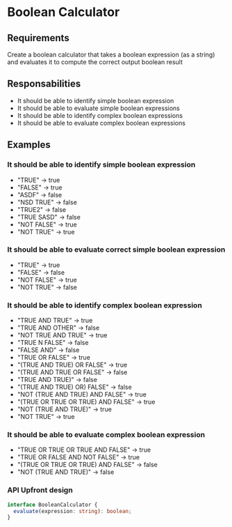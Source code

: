 # Boolean Calculator

## Requirements

Create a boolean calculator that takes a boolean expression (as a string) and evaluates it to compute the correct output boolean result

## Responsabilities

- It should be able to identify simple boolean expression
- It should be able to evaluate simple boolean expressions
- It should be able to identify complex boolean expressions
- It should be able to evaluate complex boolean expressions

## Examples

### It should be able to identify simple boolean expression

- "TRUE" -> true
- "FALSE" -> true
- "ASDF" -> false
- "NSD TRUE" -> false
- "TRUE2" -> false
- "TRUE SASD" -> false
- "NOT FALSE" -> true
- "NOT TRUE" -> true

### It should be able to evaluate correct simple boolean expression

- "TRUE" -> true
- "FALSE" -> false
- "NOT FALSE" -> true
- "NOT TRUE" -> false

### It should be able to identify complex boolean expression

- "TRUE AND TRUE" -> true
- "TRUE AND OTHER" -> false
- "NOT TRUE AND TRUE" -> true
- "TRUE N FALSE" -> false
- "FALSE AND" -> false
- "TRUE OR FALSE" -> true
- "(TRUE AND TRUE) OR FALSE" -> true
- "(TRUE AND TRUE OR FALSE" -> false
- "TRUE AND TRUE)" -> false
- "(TRUE AND TRUE) OR) FALSE" -> false
- "NOT (TRUE AND TRUE) AND FALSE" -> true
- "(TRUE OR TRUE OR TRUE) AND FALSE" -> true
- "NOT (TRUE AND TRUE)" -> true
- "NOT TRUE" -> true

### It should be able to evaluate complex boolean expression

- "TRUE OR TRUE OR TRUE AND FALSE" -> true
- "TRUE OR FALSE AND NOT FALSE" -> true
- "(TRUE OR TRUE OR TRUE) AND FALSE" -> false
- "NOT (TRUE AND TRUE)" -> false

### API Upfront design

```ts
interface BooleanCalculator {
  evaluate(expression: string): boolean;
}
```
